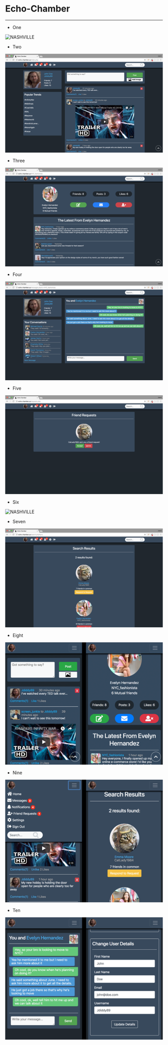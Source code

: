 # Echo-Chamber


---

- One

![NASHVILLE](assets/img/read_me/1-login.png)

- Two 

![NASHVILLE](assets/img/read_me/2-newsfeed.png)

- Three

![NASHVILLE](assets/img/read_me/3-profile.png)

- Four 

![NASHVILLE](assets/img/read_me/4-messages.png)

- Five 

![NASHVILLE](assets/img/read_me/5-friend-request.png)

- Six 

![NASHVILLE](assets/img/read_me/6-setting.png)

- Seven

![NASHVILLE](assets/img/read_me/7-search.png)

- Eight

![NASHVILLE](assets/img/read_me/8-mobile-one.png)

- Nine

![NASHVILLE](assets/img/read_me/9-mobile-two.png)

- Ten 

![NASHVILLE](assets/img/read_me/10-mobile-three.png)
